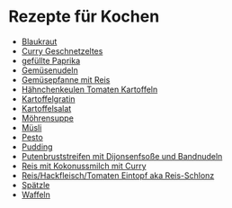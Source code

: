 Rezepte für Kochen
=====================

* [Blaukraut](blaukraut.md)
* [Curry Geschnetzeltes](curry-geschnetzeltes.md)
* [gefüllte Paprika](gefuellte_paprika.md)
* [Gemüsenudeln](Gemuesenudeln.md)
* [Gemüsepfanne mit Reis](Gemüsepfanne+Reis.md)
* [Hähnchenkeulen Tomaten Kartoffeln](haehnchen-tomaten-kartoffeln-backofen.md)
* [Kartoffelgratin](Kartoffelgratin.md)
* [Kartoffelsalat](Kartoffelsalat.md)
* [Möhrensuppe](Moehrensuppe.md)
* [Müsli](muesli.md)
* [Pesto](pesto.md)
* [Pudding](pudding.md)
* [Putenbruststreifen mit Dijonsenfsoße und Bandnudeln](putenbrust_dijonsenf.md)
* [Reis mit Kokonussmilch mit Curry](reis_kokosnussmilch_curry.md)
* [Reis/Hackfleisch/Tomaten Eintopf aka Reis-Schlonz](reis_hackfleisch_tomaten_eintopf.md)
* [Spätzle](Spaetzle.md)
* [Waffeln](waffeln.md)
